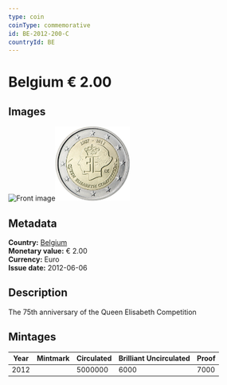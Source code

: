```yaml
---
type: coin
coinType: commemorative
id: BE-2012-200-C
countryId: BE
---
```


# Belgium € 2.00

## Images

<img src="../../Images/common-2007-200.webp" height="150" alt="Front image"><img src="Images/BE-2012-200.webp" height="150" alt="Back image">

## Metadata

**Country:** [Belgium](../../Countries/Belgium/index.md)\
**Monetary value:** € 2.00\
**Currency:** Euro\
**Issue date:** 2012-06-06

## Description

The 75th anniversary of the Queen Elisabeth Competition

## Mintages

| Year | Mintmark | Circulated | Brilliant Uncirculated | Proof |
| ---- | -------- | ---------- | ---------------------- | ----- |
| 2012 |          | 5000000    | 6000                   | 7000  |
